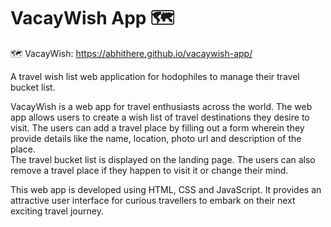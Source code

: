 # VacayWish App 🗺

🗺 VacayWish: https://abhithere.github.io/vacaywish-app/

A travel wish list web application for hodophiles to manage their travel bucket list.

VacayWish is a web app for travel enthusiasts across the world.
The web app allows users to create a wish list of travel destinations they desire to visit.
The users can add a travel place by filling out a form wherein they provide details like the name, location, photo url and description of the place.  
The travel bucket list is displayed on the landing page. The users can also remove a travel place if they happen to visit it or change their mind.

This web app is developed using HTML, CSS and JavaScript. It provides an attractive user interface for curious travellers to embark on their next exciting travel journey.





